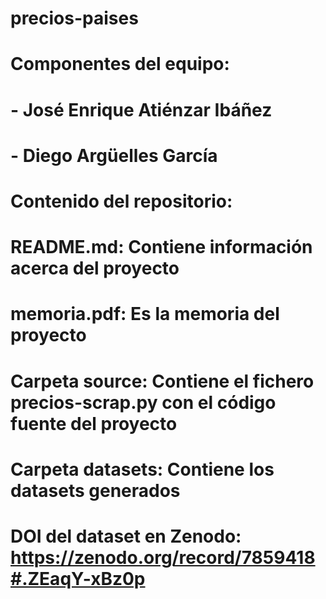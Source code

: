 # precios-paises
# Componentes del equipo:
#   - José Enrique Atiénzar Ibáñez
#   - Diego Argüelles García
# Contenido del repositorio:
#   README.md: Contiene información acerca del proyecto
#   memoria.pdf: Es la memoria del proyecto
#   Carpeta source: Contiene el fichero precios-scrap.py con el código fuente del proyecto
#   Carpeta datasets: Contiene los datasets generados 
# DOI del dataset en Zenodo: https://zenodo.org/record/7859418#.ZEaqY-xBz0p
